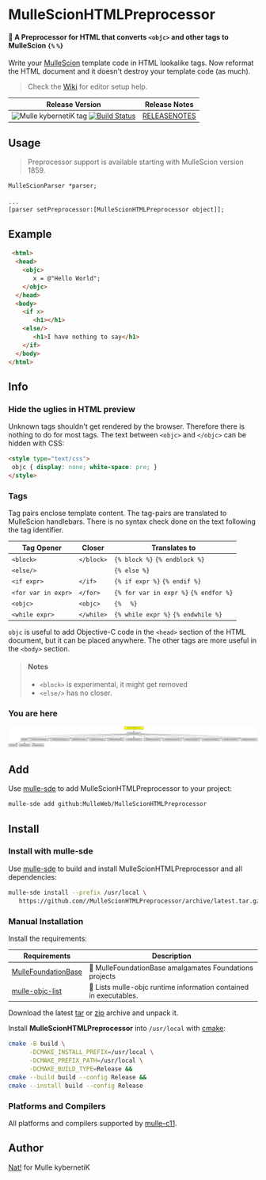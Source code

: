 # MulleScionHTMLPreprocessor

#### 🥣 A Preprocessor for HTML that converts `<objc>` and other tags to MulleScion `{%` `%}`

Write your [MulleScion](//github.com/MulleWeb/MulleScion) template code in HTML
lookalike tags. Now reformat the HTML document and it doesn't destroy your
template code (as much).

> Check the [Wiki](//github.com/MulleWeb/MulleScionHTMLPreprocessor/wiki) for editor setup help.


| Release Version                                       | Release Notes
|-------------------------------------------------------|--------------
| ![Mulle kybernetiK tag](https://img.shields.io/github/tag/MulleWeb/MulleScionHTMLPreprocessor.svg?branch=release) [![Build Status](https://github.com/MulleWeb/MulleScionHTMLPreprocessor/workflows/CI/badge.svg?branch=release)](//github.com/MulleWeb/MulleScionHTMLPreprocessor/actions) | [RELEASENOTES](RELEASENOTES.md) |



## Usage

> Preprocessor support is available starting with MulleScion version 1859.

```
MulleScionParser *parser;

...
[parser setPreprocessor:[MulleScionHTMLPreprocessor object]];
```



## Example

``` html
 <html>
  <head>
    <objc>
       x = @"Hello World";
    </objc>
  </head>
  <body>
    <if x>
       <h1></h1>
    <else/>
       <h1>I have nothing to say</h1>
    </if>
  </body>
</html>
```



## Info

### Hide the uglies in HTML preview

Unknown tags shouldn't get rendered by the browser. Therefore there is nothing to do for
most tags. The text between `<objc>` and `</objc>` can be hidden with CSS:

``` html
<style type="text/css">
 objc { display: none; white-space: pre; }
</style>
```

### Tags

Tag pairs enclose template content. The tag-pairs are translated to MulleScion
handlebars. There is no syntax check done on the text following the tag
identifier.

| Tag Opener          | Closer     | Translates to
|---------------------|------------|-------------------------
| `<block>`           | `</block>` | `{% block %}` `{% endblock %}`
| `<else/>`           |            | `{% else %}`
| `<if expr>`         | `</if>`    | `{% if expr %}` `{% endif %}`
| `<for var in expr>` | `</for>`   | `{% for var in expr %}` `{% endfor %}`
| `<objc>`            | `<objc>`   | `{% `  ` %}`
| `<while expr>`      | `</while>` | `{% while expr %}` `{% endwhile %}`

`objc` is useful to add Objective-C code in the `<head>` section of the HTML
document, but it can be placed anywhere.
The other tags are more useful in the `<body>` section.

> #### Notes
>
> * `<block>` is experimental, it might get removed
> * `<else/>` has no closer.

### You are here

![Overview](overview.dot.svg)


## Add

Use [mulle-sde](//github.com/mulle-sde) to add MulleScionHTMLPreprocessor to your project:

``` sh
mulle-sde add github:MulleWeb/MulleScionHTMLPreprocessor
```

## Install

### Install with mulle-sde

Use [mulle-sde](//github.com/mulle-sde) to build and install MulleScionHTMLPreprocessor and all dependencies:

``` sh
mulle-sde install --prefix /usr/local \
   https://github.com//MulleScionHTMLPreprocessor/archive/latest.tar.gz
```

### Manual Installation

Install the requirements:

| Requirements                                 | Description
|----------------------------------------------|-----------------------
| [MulleFoundationBase](https://github.com/MulleFoundation/MulleFoundationBase)             | 🧱 MulleFoundationBase amalgamates Foundations projects
| [mulle-objc-list](https://github.com/mulle-objc/mulle-objc-list)             | 📒 Lists mulle-objc runtime information contained in executables.

Download the latest [tar](https://github.com/MulleWeb/MulleScionHTMLPreprocessor/archive/refs/tags/latest.tar.gz) or [zip](https://github.com/MulleWeb/MulleScionHTMLPreprocessor/archive/refs/tags/latest.zip) archive and unpack it.

Install **MulleScionHTMLPreprocessor** into `/usr/local` with [cmake](https://cmake.org):

``` sh
cmake -B build \
      -DCMAKE_INSTALL_PREFIX=/usr/local \
      -DCMAKE_PREFIX_PATH=/usr/local \
      -DCMAKE_BUILD_TYPE=Release &&
cmake --build build --config Release &&
cmake --install build --config Release
```

### Platforms and Compilers

All platforms and compilers supported by
[mulle-c11](//github.com/mulle-c/mulle-c11).


## Author

[Nat!](https://mulle-kybernetik.com/weblog) for Mulle kybernetiK  

